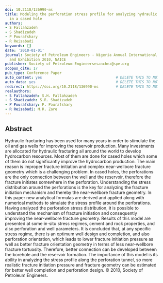 ```yaml
---
doi: 10.2118/136990-ms
title: Modeling the perforation stress profile for analyzing hydraulic fracture initiation
  in a cased hole
authors:
- S Fallahzadeh
- S Shadizadeh
- P Pourafshary
- R Reisabadi
keywords: []
date: '2010-01-01'
journal: Society of Petroleum Engineers - Nigeria Annual International Conference
  and Exhibition 2010, NAICE
publisher: Society of Petroleum Engineersesanchez@spe.org
scopus_cite: 17
pub_type: Conference Paper
auto_content: yes                                  # DELETE THIS TO NOT AUTO GENERATE CONTENT
auto_data: yes                                     # DELETE THIS TO NOT AUTO GENERATE METADATA
redirect: https://doi.org/10.2118/136990-ms        # DELETE THIS TO NOT REDIRECT
realauthors:
- S Fallahzadeh: S.H. Fallahzadeh
- S Shadizadeh: S.R. Shadizadeh
- P Pourafshary: P. Pourafshary
- R Reisabadi: M.R. Zare
---
```



## Abstract
Hydraulic fracturing has been used for many years in order to stimulate the oil and gas wells for improving the reservoir production. Many investments are allocated for hydraulic fracturing all around the world to develop hydrocarbon resources. Most of them are done for cased holes which some of them do not significantly improve the hydrocarbon production. The main reason is improper fracture initiation and complex near-wellbore fracture geometry which is a challenging problem. In cased holes, the perforations are the only connection between the well and the reservoir, therefore the fracture initiates somewhere in the perforation. Understanding the stress distribution around the perforations is the key for analyzing the fracture initiation mechanism and thereby the near-wellbore fracture geometry. In this paper new analytical formulas are derived and applied along with numerical methods to simulate the stress profile around the perforations. Having analyzed the perforation stress distribution, it is possible to understand the mechanism of fracture initiation and consequently improving the near-wellbore fracture geometry. Results of this model are presented at some in-situ stress regimes, cement and rock properties, and also perforation and well parameters. It is concluded that, at any specific stress regime, there is an optimum well design and completion, and also perforation orientation, which leads to lower fracture initiation pressure as well as better fracture orientation geometry in terms of less near-wellbore fracture tortuosity. Therefore, better connection can be developed between the borehole and the reservoir formation. The importance of this model is its ability in analyzing the stress profile along the perforation tunnel, so more realistic fracture initiation pressure and fracture geometry can be estimated for better well completion and perforation design. © 2010, Society of Petroleum Engineers.
